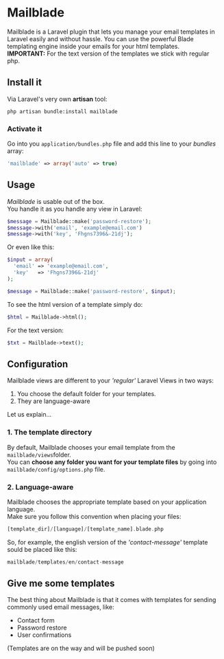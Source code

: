 Mailblade
=========

Mailblade is a Laravel plugin that lets you manage your email templates in Laravel easily and without hassle.
You can use the powerful Blade templating engine inside your emails for your html templates.  
**IMPORTANT:** For the text version of the templates we stick with regular php.

## Install it
Via Laravel's very own **artisan** tool:  
```
php artisan bundle:install mailblade
```

### Activate it
Go into you `application/bundles.php` file and add this line to your *bundles* array:

```php
'mailblade' => array('auto' => true)
```

## Usage
*Mailblade* is usable out of the box.  
You handle it as you handle any view in Laravel:

```php
$message = Mailblade::make('password-restore');
$message->with('email', 'example@email.com')
$message->with('key', 'Fhgns7396&-21dj');
```

Or even like this:

```php
$input = array(
  'email' => 'example@email.com',
  'key'   => 'Fhgns7396&-21dj'
);

$message = Mailblade::make('password-restore', $input);
```

To see the html version of a template simply do:

```php
$html = Mailblade->html();
```

For the text version:

```php
$txt = Mailblade->text();
```

## Configuration
Mailblade views are different to your *'regular'* Laravel Views in two ways:

1. You choose the default folder for your templates.
2. They are language-aware

Let us explain...

### 1. The template directory
By default, Mailblade chooses your email template from the `mailblade/views`folder.  
You can **choose any folder you want for your template files** by going into `mailblade/config/options.php` file.


### 2. Language-aware
Mailblade chooses the appropriate template based on your application language.  
Make sure you follow this convention when placing your files:  

```php
[template_dir]/[language]/[template_name].blade.php
```

So, for example, the english version of the *'contact-message'* template sould be placed like this:

```php
mailblade/templates/en/contact-message
```

## Give me some templates
The best thing about Mailblade is that it comes with templates for sending commonly used email messages, like:

* Contact form
* Password restore
* User confirmations

(Templates are on the way and will be pushed soon)
